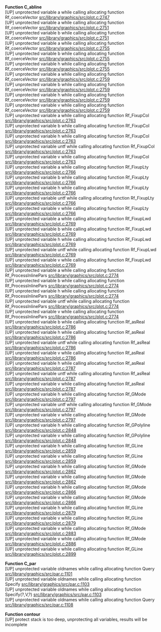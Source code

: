   
__Function C_abline__  
  [UP] unprotected variable a while calling allocating function Rf_coerceVector [src/library/graphics/src/plot.c:2747](https://github.com/wch/r-source/blob/f592a4850a1f33b1627f6bab81b37076a961e98e/src/library/graphics/src/plot.c/#L2747)  
  [UP] unprotected variable a while calling allocating function Rf_coerceVector [src/library/graphics/src/plot.c:2751](https://github.com/wch/r-source/blob/f592a4850a1f33b1627f6bab81b37076a961e98e/src/library/graphics/src/plot.c/#L2751)  
  [UP] unprotected variable b while calling allocating function Rf_coerceVector [src/library/graphics/src/plot.c:2751](https://github.com/wch/r-source/blob/f592a4850a1f33b1627f6bab81b37076a961e98e/src/library/graphics/src/plot.c/#L2751)  
  [UP] unprotected variable a while calling allocating function Rf_coerceVector [src/library/graphics/src/plot.c:2755](https://github.com/wch/r-source/blob/f592a4850a1f33b1627f6bab81b37076a961e98e/src/library/graphics/src/plot.c/#L2755)  
  [UP] unprotected variable b while calling allocating function Rf_coerceVector [src/library/graphics/src/plot.c:2755](https://github.com/wch/r-source/blob/f592a4850a1f33b1627f6bab81b37076a961e98e/src/library/graphics/src/plot.c/#L2755)  
  [UP] unprotected variable h while calling allocating function Rf_coerceVector [src/library/graphics/src/plot.c:2755](https://github.com/wch/r-source/blob/f592a4850a1f33b1627f6bab81b37076a961e98e/src/library/graphics/src/plot.c/#L2755)  
  [UP] unprotected variable a while calling allocating function Rf_coerceVector [src/library/graphics/src/plot.c:2759](https://github.com/wch/r-source/blob/f592a4850a1f33b1627f6bab81b37076a961e98e/src/library/graphics/src/plot.c/#L2759)  
  [UP] unprotected variable b while calling allocating function Rf_coerceVector [src/library/graphics/src/plot.c:2759](https://github.com/wch/r-source/blob/f592a4850a1f33b1627f6bab81b37076a961e98e/src/library/graphics/src/plot.c/#L2759)  
  [UP] unprotected variable h while calling allocating function Rf_coerceVector [src/library/graphics/src/plot.c:2759](https://github.com/wch/r-source/blob/f592a4850a1f33b1627f6bab81b37076a961e98e/src/library/graphics/src/plot.c/#L2759)  
  [UP] unprotected variable v while calling allocating function Rf_coerceVector [src/library/graphics/src/plot.c:2759](https://github.com/wch/r-source/blob/f592a4850a1f33b1627f6bab81b37076a961e98e/src/library/graphics/src/plot.c/#L2759)  
  [UP] unprotected variable a while calling allocating function Rf_FixupCol [src/library/graphics/src/plot.c:2763](https://github.com/wch/r-source/blob/f592a4850a1f33b1627f6bab81b37076a961e98e/src/library/graphics/src/plot.c/#L2763)  
  [UP] unprotected variable b while calling allocating function Rf_FixupCol [src/library/graphics/src/plot.c:2763](https://github.com/wch/r-source/blob/f592a4850a1f33b1627f6bab81b37076a961e98e/src/library/graphics/src/plot.c/#L2763)  
  [UP] unprotected variable h while calling allocating function Rf_FixupCol [src/library/graphics/src/plot.c:2763](https://github.com/wch/r-source/blob/f592a4850a1f33b1627f6bab81b37076a961e98e/src/library/graphics/src/plot.c/#L2763)  
  [UP] unprotected variable untf while calling allocating function Rf_FixupCol [src/library/graphics/src/plot.c:2763](https://github.com/wch/r-source/blob/f592a4850a1f33b1627f6bab81b37076a961e98e/src/library/graphics/src/plot.c/#L2763)  
  [UP] unprotected variable v while calling allocating function Rf_FixupCol [src/library/graphics/src/plot.c:2763](https://github.com/wch/r-source/blob/f592a4850a1f33b1627f6bab81b37076a961e98e/src/library/graphics/src/plot.c/#L2763)  
  [UP] unprotected variable a while calling allocating function Rf_FixupLty [src/library/graphics/src/plot.c:2766](https://github.com/wch/r-source/blob/f592a4850a1f33b1627f6bab81b37076a961e98e/src/library/graphics/src/plot.c/#L2766)  
  [UP] unprotected variable b while calling allocating function Rf_FixupLty [src/library/graphics/src/plot.c:2766](https://github.com/wch/r-source/blob/f592a4850a1f33b1627f6bab81b37076a961e98e/src/library/graphics/src/plot.c/#L2766)  
  [UP] unprotected variable h while calling allocating function Rf_FixupLty [src/library/graphics/src/plot.c:2766](https://github.com/wch/r-source/blob/f592a4850a1f33b1627f6bab81b37076a961e98e/src/library/graphics/src/plot.c/#L2766)  
  [UP] unprotected variable untf while calling allocating function Rf_FixupLty [src/library/graphics/src/plot.c:2766](https://github.com/wch/r-source/blob/f592a4850a1f33b1627f6bab81b37076a961e98e/src/library/graphics/src/plot.c/#L2766)  
  [UP] unprotected variable v while calling allocating function Rf_FixupLty [src/library/graphics/src/plot.c:2766](https://github.com/wch/r-source/blob/f592a4850a1f33b1627f6bab81b37076a961e98e/src/library/graphics/src/plot.c/#L2766)  
  [UP] unprotected variable a while calling allocating function Rf_FixupLwd [src/library/graphics/src/plot.c:2769](https://github.com/wch/r-source/blob/f592a4850a1f33b1627f6bab81b37076a961e98e/src/library/graphics/src/plot.c/#L2769)  
  [UP] unprotected variable b while calling allocating function Rf_FixupLwd [src/library/graphics/src/plot.c:2769](https://github.com/wch/r-source/blob/f592a4850a1f33b1627f6bab81b37076a961e98e/src/library/graphics/src/plot.c/#L2769)  
  [UP] unprotected variable h while calling allocating function Rf_FixupLwd [src/library/graphics/src/plot.c:2769](https://github.com/wch/r-source/blob/f592a4850a1f33b1627f6bab81b37076a961e98e/src/library/graphics/src/plot.c/#L2769)  
  [UP] unprotected variable untf while calling allocating function Rf_FixupLwd [src/library/graphics/src/plot.c:2769](https://github.com/wch/r-source/blob/f592a4850a1f33b1627f6bab81b37076a961e98e/src/library/graphics/src/plot.c/#L2769)  
  [UP] unprotected variable v while calling allocating function Rf_FixupLwd [src/library/graphics/src/plot.c:2769](https://github.com/wch/r-source/blob/f592a4850a1f33b1627f6bab81b37076a961e98e/src/library/graphics/src/plot.c/#L2769)  
  [UP] unprotected variable a while calling allocating function Rf_ProcessInlinePars [src/library/graphics/src/plot.c:2774](https://github.com/wch/r-source/blob/f592a4850a1f33b1627f6bab81b37076a961e98e/src/library/graphics/src/plot.c/#L2774)  
  [UP] unprotected variable b while calling allocating function Rf_ProcessInlinePars [src/library/graphics/src/plot.c:2774](https://github.com/wch/r-source/blob/f592a4850a1f33b1627f6bab81b37076a961e98e/src/library/graphics/src/plot.c/#L2774)  
  [UP] unprotected variable h while calling allocating function Rf_ProcessInlinePars [src/library/graphics/src/plot.c:2774](https://github.com/wch/r-source/blob/f592a4850a1f33b1627f6bab81b37076a961e98e/src/library/graphics/src/plot.c/#L2774)  
  [UP] unprotected variable untf while calling allocating function Rf_ProcessInlinePars [src/library/graphics/src/plot.c:2774](https://github.com/wch/r-source/blob/f592a4850a1f33b1627f6bab81b37076a961e98e/src/library/graphics/src/plot.c/#L2774)  
  [UP] unprotected variable v while calling allocating function Rf_ProcessInlinePars [src/library/graphics/src/plot.c:2774](https://github.com/wch/r-source/blob/f592a4850a1f33b1627f6bab81b37076a961e98e/src/library/graphics/src/plot.c/#L2774)  
  [UP] unprotected variable b while calling allocating function Rf_asReal [src/library/graphics/src/plot.c:2786](https://github.com/wch/r-source/blob/f592a4850a1f33b1627f6bab81b37076a961e98e/src/library/graphics/src/plot.c/#L2786)  
  [UP] unprotected variable h while calling allocating function Rf_asReal [src/library/graphics/src/plot.c:2786](https://github.com/wch/r-source/blob/f592a4850a1f33b1627f6bab81b37076a961e98e/src/library/graphics/src/plot.c/#L2786)  
  [UP] unprotected variable untf while calling allocating function Rf_asReal [src/library/graphics/src/plot.c:2786](https://github.com/wch/r-source/blob/f592a4850a1f33b1627f6bab81b37076a961e98e/src/library/graphics/src/plot.c/#L2786)  
  [UP] unprotected variable v while calling allocating function Rf_asReal [src/library/graphics/src/plot.c:2786](https://github.com/wch/r-source/blob/f592a4850a1f33b1627f6bab81b37076a961e98e/src/library/graphics/src/plot.c/#L2786)  
  [UP] unprotected variable h while calling allocating function Rf_asReal [src/library/graphics/src/plot.c:2787](https://github.com/wch/r-source/blob/f592a4850a1f33b1627f6bab81b37076a961e98e/src/library/graphics/src/plot.c/#L2787)  
  [UP] unprotected variable untf while calling allocating function Rf_asReal [src/library/graphics/src/plot.c:2787](https://github.com/wch/r-source/blob/f592a4850a1f33b1627f6bab81b37076a961e98e/src/library/graphics/src/plot.c/#L2787)  
  [UP] unprotected variable v while calling allocating function Rf_asReal [src/library/graphics/src/plot.c:2787](https://github.com/wch/r-source/blob/f592a4850a1f33b1627f6bab81b37076a961e98e/src/library/graphics/src/plot.c/#L2787)  
  [UP] unprotected variable h while calling allocating function Rf_GMode [src/library/graphics/src/plot.c:2797](https://github.com/wch/r-source/blob/f592a4850a1f33b1627f6bab81b37076a961e98e/src/library/graphics/src/plot.c/#L2797)  
  [UP] unprotected variable untf while calling allocating function Rf_GMode [src/library/graphics/src/plot.c:2797](https://github.com/wch/r-source/blob/f592a4850a1f33b1627f6bab81b37076a961e98e/src/library/graphics/src/plot.c/#L2797)  
  [UP] unprotected variable v while calling allocating function Rf_GMode [src/library/graphics/src/plot.c:2797](https://github.com/wch/r-source/blob/f592a4850a1f33b1627f6bab81b37076a961e98e/src/library/graphics/src/plot.c/#L2797)  
  [UP] unprotected variable h while calling allocating function Rf_GPolyline [src/library/graphics/src/plot.c:2848](https://github.com/wch/r-source/blob/f592a4850a1f33b1627f6bab81b37076a961e98e/src/library/graphics/src/plot.c/#L2848)  
  [UP] unprotected variable v while calling allocating function Rf_GPolyline [src/library/graphics/src/plot.c:2848](https://github.com/wch/r-source/blob/f592a4850a1f33b1627f6bab81b37076a961e98e/src/library/graphics/src/plot.c/#L2848)  
  [UP] unprotected variable h while calling allocating function Rf_GLine [src/library/graphics/src/plot.c:2859](https://github.com/wch/r-source/blob/f592a4850a1f33b1627f6bab81b37076a961e98e/src/library/graphics/src/plot.c/#L2859)  
  [UP] unprotected variable v while calling allocating function Rf_GLine [src/library/graphics/src/plot.c:2859](https://github.com/wch/r-source/blob/f592a4850a1f33b1627f6bab81b37076a961e98e/src/library/graphics/src/plot.c/#L2859)  
  [UP] unprotected variable h while calling allocating function Rf_GMode [src/library/graphics/src/plot.c:2862](https://github.com/wch/r-source/blob/f592a4850a1f33b1627f6bab81b37076a961e98e/src/library/graphics/src/plot.c/#L2862)  
  [UP] unprotected variable v while calling allocating function Rf_GMode [src/library/graphics/src/plot.c:2862](https://github.com/wch/r-source/blob/f592a4850a1f33b1627f6bab81b37076a961e98e/src/library/graphics/src/plot.c/#L2862)  
  [UP] unprotected variable h while calling allocating function Rf_GMode [src/library/graphics/src/plot.c:2866](https://github.com/wch/r-source/blob/f592a4850a1f33b1627f6bab81b37076a961e98e/src/library/graphics/src/plot.c/#L2866)  
  [UP] unprotected variable v while calling allocating function Rf_GMode [src/library/graphics/src/plot.c:2866](https://github.com/wch/r-source/blob/f592a4850a1f33b1627f6bab81b37076a961e98e/src/library/graphics/src/plot.c/#L2866)  
  [UP] unprotected variable h while calling allocating function Rf_GLine [src/library/graphics/src/plot.c:2879](https://github.com/wch/r-source/blob/f592a4850a1f33b1627f6bab81b37076a961e98e/src/library/graphics/src/plot.c/#L2879)  
  [UP] unprotected variable v while calling allocating function Rf_GLine [src/library/graphics/src/plot.c:2879](https://github.com/wch/r-source/blob/f592a4850a1f33b1627f6bab81b37076a961e98e/src/library/graphics/src/plot.c/#L2879)  
  [UP] unprotected variable v while calling allocating function Rf_GMode [src/library/graphics/src/plot.c:2883](https://github.com/wch/r-source/blob/f592a4850a1f33b1627f6bab81b37076a961e98e/src/library/graphics/src/plot.c/#L2883)  
  [UP] unprotected variable v while calling allocating function Rf_GMode [src/library/graphics/src/plot.c:2886](https://github.com/wch/r-source/blob/f592a4850a1f33b1627f6bab81b37076a961e98e/src/library/graphics/src/plot.c/#L2886)  
  [UP] unprotected variable v while calling allocating function Rf_GLine [src/library/graphics/src/plot.c:2899](https://github.com/wch/r-source/blob/f592a4850a1f33b1627f6bab81b37076a961e98e/src/library/graphics/src/plot.c/#L2899)  
  
__Function C_par__  
  [UP] unprotected variable oldnames while calling allocating function Query [src/library/graphics/src/par.c:1101](https://github.com/wch/r-source/blob/f592a4850a1f33b1627f6bab81b37076a961e98e/src/library/graphics/src/par.c/#L1101)  
  [UP] unprotected variable oldnames while calling allocating function Specify [src/library/graphics/src/par.c:1103](https://github.com/wch/r-source/blob/f592a4850a1f33b1627f6bab81b37076a961e98e/src/library/graphics/src/par.c/#L1103)  
  [UP] unprotected variable oldnames while calling allocating function Specify(?,V,?) [src/library/graphics/src/par.c:1103](https://github.com/wch/r-source/blob/f592a4850a1f33b1627f6bab81b37076a961e98e/src/library/graphics/src/par.c/#L1103)  
  [UP] unprotected variable oldnames while calling allocating function Query [src/library/graphics/src/par.c:1108](https://github.com/wch/r-source/blob/f592a4850a1f33b1627f6bab81b37076a961e98e/src/library/graphics/src/par.c/#L1108)  
  
__Function contour__  
  [UP] protect stack is too deep, unprotecting all variables, results will be incomplete  
